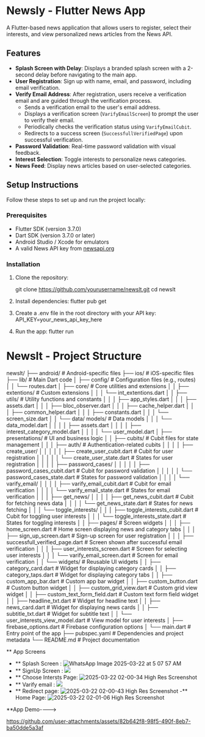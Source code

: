 # Newsly - Flutter News App

A Flutter-based news application that allows users to register, select their interests, and view personalized news articles from the News API.

## Features

- **Splash Screen with Delay**: Displays a branded splash screen with a 2-second delay before navigating to the main app.
- **User Registration**: Sign up with name, email, and password, including email verification.
- **Verify Email Address**: After registration, users receive a verification email and are guided through the verification process.
  - Sends a verification email to the user's email address.
  - Displays a verification screen (`VarifyEmailScreen`) to prompt the user to verify their email.
  - Periodically checks the verification status using `VarifyEmailCubit`.
  - Redirects to a success screen (`SuccessfullVerifiedPage`) upon successful verification.
- **Password Validation**: Real-time password validation with visual feedback.
- **Interest Selection**: Toggle interests to personalize news categories.
- **News Feed**: Display news articles based on user-selected categories.

## Setup Instructions

Follow these steps to set up and run the project locally:

### Prerequisites

- Flutter SDK (version 3.7.0)
- Dart SDK (version 3.7.0 or later)
- Android Studio / Xcode for emulators
- A valid News API key from [newsapi.org](https://newsapi.org)

### Installation

1. Clone the repository:
  
   git clone https://github.com/yourusername/newslt.git
   cd newslt
2. Install dependencies:
    flutter pub get
3. Create a .env file in the root directory with your API key:
  API_KEY=your_news_api_key_here

4. Run the app:
  flutter run

# Newslt - Project Structure
newslt/
├── android/                  # Android-specific files
├── ios/                      # iOS-specific files
├── lib/                      # Main Dart code
│   ├── config/               # Configuration files (e.g., routes)
│   │   └── routes.dart
│   ├── core/                 # Core utilities and extensions
│   │   ├── extentions/       # Custom extensions
│   │   │   └── int_extentions.dart
│   │   ├── utils/            # Utility functions and constants
│   │   │   ├── app_styles.dart
│   │   │   ├── assets.dart
│   │   │   ├── bloc_observer.dart
│   │   │   ├── cache_helper.dart
│   │   │   ├── common_helper.dart
│   │   │   ├── constants.dart
│   │   │   └── screen_size.dart
│   │   └── data/ models/           # Data models
│   │   │    └── data_model.dart
│   │   │   │   ├── assets.dart
│   │   │   │   ├── interest_category_model.dart
│   │   │   │   └── user_model.dart
│   ├── presentations/        # UI and business logic
│   │   ├── cubits/           # Cubit files for state management
│   │   │   ├── auth/         # Authentication-related cubits
│   │   │   │   ├── create_user/
│   │   │   │   │   ├── create_user_cubit.dart  # Cubit for user registration
│   │   │   │   │   └── create_user_state.dart  # States for user registration
│   │   │   │   ├── password_cases/
│   │   │   │   │   ├── password_cases_cubit.dart  # Cubit for password validation
│   │   │   │   │   └── password_cases_state.dart  # States for password validation
│   │   │   │   └── varify_email/
│   │   │   │       ├── varify_email_cubit.dart  # Cubit for email verification
│   │   │   │       └── varify_email_state.dart  # States for email verification
│   │   │   ├── get_news/
│   │   │   │   ├── get_news_cubit.dart  # Cubit for fetching news data
│   │   │   │   └── get_news_state.dart  # States for news fetching
│   │   │   └── toggle_interests/
│   │   │       ├── toggle_interests_cubit.dart  # Cubit for toggling user interests
│   │   │       └── toggle_interests_state.dart  # States for toggling interests
│   │   ├── pages/            # Screen widgets
│   │   │   ├── home_screen.dart  # Home screen displaying news and category tabs
│   │   │   ├── sign_up_screen.dart  # Sign-up screen for user registration
│   │   │   ├── successfull_verified_page.dart  # Screen shown after successful email verification
│   │   │   ├── user_interests_screen.dart  # Screen for selecting user interests
│   │   │   └── varify_email_screen.dart  # Screen for email verification
│   │   └── widgets/          # Reusable UI widgets
│   │       ├── category_card.dart  # Widget for displaying category cards
│   │       ├── category_taps.dart  # Widget for displaying category tabs
│   │       ├── custom_app_bar.dart  # Custom app bar widget
│   │       ├── custom_button.dart  # Custom button widget
│   │       ├── custom_grid_view.dart  # Custom grid view widget
│   │       ├── custom_text_form_field.dart  # Custom text form field widget
│   │       ├── headline_txt.dart  # Widget for headline text
│   │       ├── news_card.dart  # Widget for displaying news cards
│   │       ├── subtitle_txt.dart  # Widget for subtitle text
│   │       └── user_interests_view_model.dart  # View model for user interests
│   ├── firebase_options.dart  # Firebase configuration options
│   └── main.dart             # Entry point of the app
├── pubspec.yaml              # Dependencies and project metadata
└── README.md                 # Project documentation

** App Screens
- ** Splash Screen : ![WhatsApp Image 2025-03-22 at 5 07 57 AM](https://github.com/user-attachments/assets/b4654a71-9a29-49e5-a50e-cd40a7f8818c)
- ** SignUp Screen : ![](https://github.com/user-attachments/assets/131ad2aa-26e3-4c97-8623-244135035de2)
- ** Choose Intersts Page: ![2025-03-22 02-00-34 High Res Screenshot](https://github.com/user-attachments/assets/3d122ad9-3ef6-4035-9a04-f12349a174ff)
- ** Varify email : ![](https://github.com/user-attachments/assets/c4049fe5-aaf8-4179-81f4-e4c4a7a1aa46)
- ** Redirect page: ![2025-03-22 02-00-43 High Res Screenshot](https://github.com/user-attachments/assets/cf76d0af-6929-4ad5-8e78-64fb1d29d467)
-** Home Page: ![2025-03-22 02-01-06 High Res Screenshot](https://github.com/user-attachments/assets/0cdead8c-d570-483f-9abc-66d655b19d74)

**App Demo---->



https://github.com/user-attachments/assets/82b642f8-98f5-490f-8eb7-ba50dde5a3af

